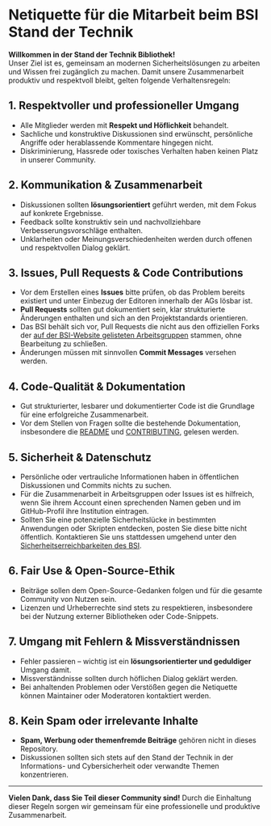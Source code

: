 # **Netiquette für die Mitarbeit beim BSI Stand der Technik**

**Willkommen in der Stand der Technik Bibliothek!**  
Unser Ziel ist es, gemeinsam an modernen Sicherheitslösungen zu arbeiten und Wissen frei zugänglich zu machen. Damit unsere Zusammenarbeit produktiv und respektvoll bleibt, gelten folgende Verhaltensregeln:  

## **1. Respektvoller und professioneller Umgang**  
- Alle Mitglieder werden mit **Respekt und Höflichkeit** behandelt.  
- Sachliche und konstruktive Diskussionen sind erwünscht, persönliche Angriffe oder herablassende Kommentare hingegen nicht.  
- Diskriminierung, Hassrede oder toxisches Verhalten haben keinen Platz in unserer Community.  

## **2. Kommunikation & Zusammenarbeit**  
- Diskussionen sollten **lösungsorientiert** geführt werden, mit dem Fokus auf konkrete Ergebnisse.  
- Feedback sollte konstruktiv sein und nachvollziehbare Verbesserungsvorschläge enthalten.  
- Unklarheiten oder Meinungsverschiedenheiten werden durch offenen und respektvollen Dialog geklärt.  

## **3. Issues, Pull Requests & Code Contributions**  
- Vor dem Erstellen eines **Issues** bitte prüfen, ob das Problem bereits existiert und unter Einbezug der Editoren innerhalb der AGs lösbar ist.  
- **Pull Requests** sollten gut dokumentiert sein, klar strukturierte Änderungen enthalten und sich an den Projektstandards orientieren.
- Das BSI behält sich vor, Pull Requests die nicht aus den offiziellen Forks der [auf der BSI-Website gelisteten Arbeitsgruppen](https://www.bsi.bund.de/DE/Themen/Unternehmen-und-Organisationen/Standards-und-Zertifizierung/Informationssicherheitsmanagement/Stand-der-Technik/stand-der-technik_node.html) stammen, ohne Bearbeitung zu schließen. 
- Änderungen müssen mit sinnvollen **Commit Messages** versehen werden.  

## **4. Code-Qualität & Dokumentation**  
- Gut strukturierter, lesbarer und dokumentierter Code ist die Grundlage für eine erfolgreiche Zusammenarbeit.
- Vor dem Stellen von Fragen sollte die bestehende Dokumentation, insbesondere die [README](./README.md)
 und [CONTRIBUTING](./CONTRIBUTING.md), gelesen werden.  

## **5. Sicherheit & Datenschutz**  
- Persönliche oder vertrauliche Informationen haben in öffentlichen Diskussionen und Commits nichts zu suchen.
- Für die Zusammenarbeit in Arbeitsgruppen oder Issues ist es hilfreich, wenn Sie ihrem Account einen sprechenden Namen geben und im GitHub-Profil ihre Institution eintragen.
- Sollten Sie eine potenzielle Sicherheitslücke in bestimmten Anwendungen oder Skripten entdecken, posten Sie diese bitte nicht öffentlich. Kontaktieren Sie uns stattdessen umgehend unter den [Sicherheitserreichbarkeiten des BSI](https://www.bsi.bund.de/static/security/security.txt).

## **6. Fair Use & Open-Source-Ethik**  
- Beiträge sollen dem Open-Source-Gedanken folgen und für die gesamte Community von Nutzen sein.  
- Lizenzen und Urheberrechte sind stets zu respektieren, insbesondere bei der Nutzung externer Bibliotheken oder Code-Snippets.  

## **7. Umgang mit Fehlern & Missverständnissen**  
- Fehler passieren – wichtig ist ein **lösungsorientierter und geduldiger** Umgang damit.  
- Missverständnisse sollten durch höflichen Dialog geklärt werden.  
- Bei anhaltenden Problemen oder Verstößen gegen die Netiquette können Maintainer oder Moderatoren kontaktiert werden.  

## **8. Kein Spam oder irrelevante Inhalte**  
- **Spam, Werbung oder themenfremde Beiträge** gehören nicht in dieses Repository.  
- Diskussionen sollten sich stets auf den Stand der Technik in der Informations- und Cybersicherheit oder verwandte Themen konzentrieren.  

---  

**Vielen Dank, dass Sie Teil dieser Community sind!** Durch die Einhaltung dieser Regeln sorgen wir gemeinsam für eine professionelle und produktive Zusammenarbeit.
